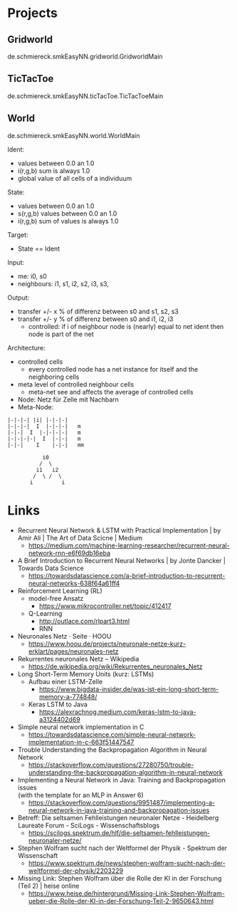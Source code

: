 
# Projects
## Gridworld
de.schmiereck.smkEasyNN.gridworld.GridworldMain

## TicTacToe
de.schmiereck.smkEasyNN.ticTacToe.TicTacToeMain

## World
de.schmiereck.smkEasyNN.world.WorldMain

Ident:
* values between 0.0 an 1.0
* i(r,g,b) sum is always 1.0
* global value of all cells of a individuum

State:
* values between 0.0 an 1.0
* s(r,g,b) values between 0.0 an 1.0
* i(r,g,b) sum of values is always 1.0

Target:
* State == Ident

Input:
* me: i0, s0
* neighbours: i1, s1, i2, s2, i3, s3,

Output:
* transfer +/- x % of differenz between s0 and s1, s2, s3
* transfer +/- y % of differenz between s0 and i1, i2, i3
  * controlled: if i of neighbour node is (nearly) equal to net ident then node is part of the net

Architecture:
* controlled cells
  * every controlled node has a net instance 
    for itself and the neighboring cells
* meta level of controlled neighbour cells
  * meta-net see and affects the average of controlled cells
* Node: Netz für Zelle mit Nachbarn
* Meta-Node: 

```
|-|-|-| |i| |-|-|-|
|-|-|-|  I  |-|-|-|   m
|-|-|  I  |-|-|-|-|   m
|-|-|-|-|  I  |-|-|   m
|-|-|    I    |-|-|   mm

           i0
          /  \
         i1   i2
        /  \ /  \
       i         i
```

# Links
* Recurrent Neural Network & LSTM with Practical Implementation | by Amir Ali | The Art of Data Scicne | Medium
  * https://medium.com/machine-learning-researcher/recurrent-neural-network-rnn-e6f69db16eba
* A Brief Introduction to Recurrent Neural Networks | by Jonte Dancker | Towards Data Science
  * https://towardsdatascience.com/a-brief-introduction-to-recurrent-neural-networks-638f64a61ff4
* Reinforcement Learning (RL)
  * model-free Ansatz
    * https://www.mikrocontroller.net/topic/412417
  * Q-Learning
    * http://outlace.com/rlpart3.html
    * RNN
* Neuronales Netz · Seite · HOOU
  * https://www.hoou.de/projects/neuronale-netze-kurz-erklart/pages/neuronales-netz
* Rekurrentes neuronales Netz – Wikipedia
  * https://de.wikipedia.org/wiki/Rekurrentes_neuronales_Netz
* Long Short-Term Memory Units (kurz: LSTMs)
  * Aufbau einer LSTM-Zelle
    * https://www.bigdata-insider.de/was-ist-ein-long-short-term-memory-a-774848/
  * Keras LSTM to Java
    * https://alexrachnog.medium.com/keras-lstm-to-java-a3124402d69
* Simple neural network implementation in C
    * https://towardsdatascience.com/simple-neural-network-implementation-in-c-663f51447547
* Trouble Understanding the Backpropagation Algorithm in Neural Network
  * https://stackoverflow.com/questions/27280750/trouble-understanding-the-backpropagation-algorithm-in-neural-network
* Implementing a Neural Network in Java: Training and Backpropagation issues\
  (with the template for an MLP in Answer 6) 
  * https://stackoverflow.com/questions/9951487/implementing-a-neural-network-in-java-training-and-backpropagation-issues
* Betreff: Die seltsamen Fehlleistungen neuronaler Netze - Heidelberg Laureate Forum - SciLogs - Wissenschaftsblogs
  * https://scilogs.spektrum.de/hlf/die-seltsamen-fehlleistungen-neuronaler-netze/
* Stephen Wolfram sucht nach der Weltformel der Physik - Spektrum der Wissenschaft
  * https://www.spektrum.de/news/stephen-wolfram-sucht-nach-der-weltformel-der-physik/2203229
* Missing Link: Stephen Wolfram über die Rolle der KI in der Forschung (Teil 2) | heise online
  * https://www.heise.de/hintergrund/Missing-Link-Stephen-Wolfram-ueber-die-Rolle-der-KI-in-der-Forschung-Teil-2-9650643.html 

